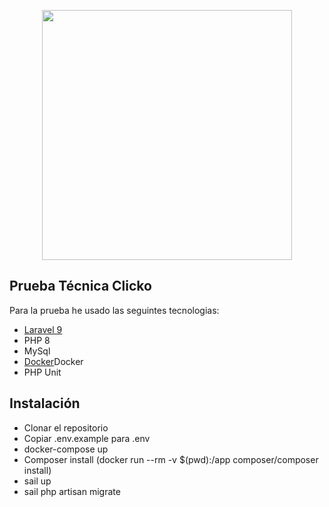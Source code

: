<p align="center"><a href="https://laravel.com" target="_blank"><img src="https://raw.githubusercontent.com/laravel/art/master/logo-lockup/5%20SVG/2%20CMYK/1%20Full%20Color/laravel-logolockup-cmyk-red.svg" width="400"></a></p>



## Prueba Técnica Clicko

Para la prueba he usado las seguintes tecnologias:

- <a href="https://laravel.com/docs/9.x/">Laravel 9</a>
- PHP 8
- MySql
- <a href="https://www.docker.com/products/docker-desktop/">Docker</a>Docker
- PHP Unit 

## Instalación

- Clonar el repositorio
- Copiar .env.example para .env
- docker-compose up 
- Composer install (docker run --rm -v $(pwd):/app composer/composer install)
- sail up
- sail php artisan migrate

